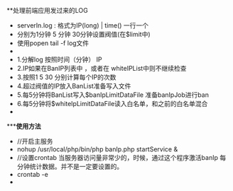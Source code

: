 **处理前端应用发过来的LOG
  * serverIn.log :  格式为IP(long) | time() 一行一个
  * 分别为1分钟 5 分钟 30分钟设置阀值(在$limit中)
  * 使用popen tail -f log文件
  * 
  * 1.分解log 按照时间（分钟） IP
  * 2.IP如果在BanIP列表中 ，或者在 whiteIPList中则不继续检查
  * 3.按照1 5 30 分别计算每个IP的次数
  * 4.超过阀值的IP放入BanList准备写入文件
  * 5.每5分钟将BanList写入$banIpLimitDataFile 准备banIpJob进行ban
  * 6.每5分钟将$whiteIpLimitDataFile读入白名单，和之前的白名单混合
  * 
  *****使用方法**
  * //开启主服务
  * nohup /usr/local/php/bin/php banIp.php startService  &
  * //设置crontab 当服务器访问量非常少的，时候，通过这个程序激活banIp 每分钟统计数据。并不是一定要设置的。
  * crontab -e
  *   